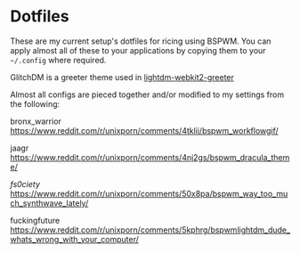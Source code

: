 # Dotfiles
These are my current setup's dotfiles for ricing using BSPWM. You can apply almost all of these to your applications by copying them to your ```~/.config``` where required.

GlitchDM is a greeter theme used in [lightdm-webkit2-greeter](https://github.com/Antergos/lightdm-webkit2-greeter)

Almost all configs are pieced together and/or modified to my settings from the following:

bronx_warrior https://www.reddit.com/r/unixporn/comments/4tklii/bspwm_workflowgif/

jaagr https://www.reddit.com/r/unixporn/comments/4nj2gs/bspwm_dracula_theme/

_fs0ciety_ https://www.reddit.com/r/unixporn/comments/50x8pa/bspwm_way_too_much_synthwave_lately/

fuckingfuture https://www.reddit.com/r/unixporn/comments/5kphrg/bspwmlightdm_dude_whats_wrong_with_your_computer/
